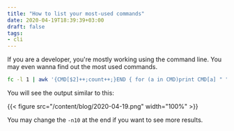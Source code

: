 ```yaml
---
title: "How to list your most-used commands"
date: 2020-04-19T18:39:39+03:00
draft: false
tags:
- cli
---
```


If you are a developer, you're mostly working using the command line. You may
even wanna find out the most used commands.

```sh
fc -l 1 | awk '{CMD[$2]++;count++;}END { for (a in CMD)print CMD[a] " " CMD[a]/count*100 "% " a; }' | grep -v "./" | column -c3 -s " " -t | sort -nr | nl | head -n10
```

<!--more-->

You will see the output similar to this:

{{< figure src="/content/blog/2020-04-19.png" width="100%" >}}

You may change the `-n10` at the end if you want to see more results.
